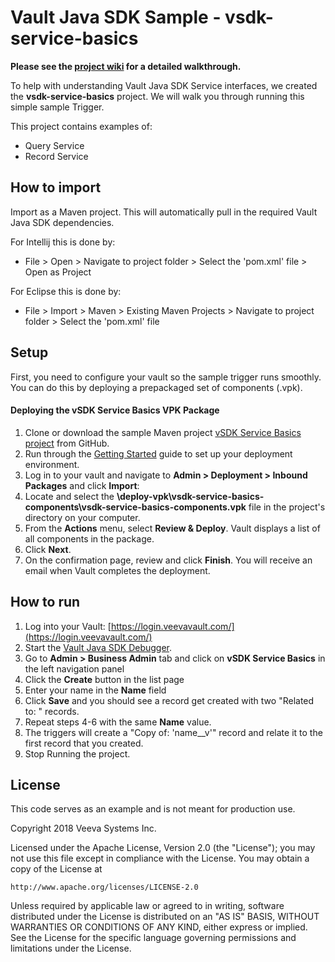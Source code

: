 # Vault Java SDK Sample - vsdk-service-basics

**Please see the [project wiki](https://github.com/veeva/vsdk-service-basics/wiki) for a detailed walkthrough.**

To help with understanding Vault Java SDK Service interfaces, we created the **vsdk-service-basics** project. We will walk you through running this simple sample Trigger.

This project contains examples of:

* Query Service
* Record Service

## How to import

Import as a Maven project. This will automatically pull in the required Vault Java SDK dependencies. 

For Intellij this is done by:
- File > Open > Navigate to project folder > Select the 'pom.xml' file > Open as Project

For Eclipse this is done by:
- File > Import > Maven > Existing Maven Projects > Navigate to project folder > Select the 'pom.xml' file

## Setup

First, you need to configure your vault so the sample trigger runs smoothly. You can do this by deploying a prepackaged set of components (.vpk).

#### Deploying the vSDK Service Basics VPK Package

1.  Clone or download the sample Maven project [vSDK Service Basics project](https://github.com/veeva/vsdk-service-basics) from GitHub.
2.  Run through the [Getting Started](https://developer.veevavault.com/sdk/#Getting_Started) guide to set up your deployment environment.
3.  Log in to your vault and navigate to **Admin > Deployment > Inbound Packages** and click **Import**: 
4.  Locate and select the **\deploy-vpk\vsdk-service-basics-components\vsdk-service-basics-components.vpk** file in the project's directory on your computer.  
5.  From the **Actions** menu, select **Review & Deploy**. Vault displays a list of all components in the package.  
6.  Click **Next**.
7.  On the confirmation page, review and click **Finish**. You will receive an email when Vault completes the deployment.

## How to run

1.  Log into your Vault: [https://login.veevavault.com/](https://login.veevavault.com/)
2.  Start the [Vault Java SDK Debugger](https://developer.veevavault.com/sdk/#Debug_Setup).
3.  Go to  **Admin > Business Admin**  tab and click on  **vSDK Service Basics**  in the left navigation panel
4.  Click the  **Create**  button in the list page
5.  Enter your name in the  **Name**  field
6.  Click  **Save**  and you should see a record get created with two "Related to: <name>" records.
7.  Repeat steps 4-6 with the same **Name** value.
8.  The triggers will create a "Copy of: 'name__v'" record and relate it to the first record that you created.  
9.  Stop Running the project.

	    
## License

This code serves as an example and is not meant for production use.

Copyright 2018 Veeva Systems Inc.
 
Licensed under the Apache License, Version 2.0 (the "License");
you may not use this file except in compliance with the License.
You may obtain a copy of the License at
 
    http://www.apache.org/licenses/LICENSE-2.0

Unless required by applicable law or agreed to in writing, software
distributed under the License is distributed on an "AS IS" BASIS,
WITHOUT WARRANTIES OR CONDITIONS OF ANY KIND, either express or implied.
See the License for the specific language governing permissions and
limitations under the License.
  

